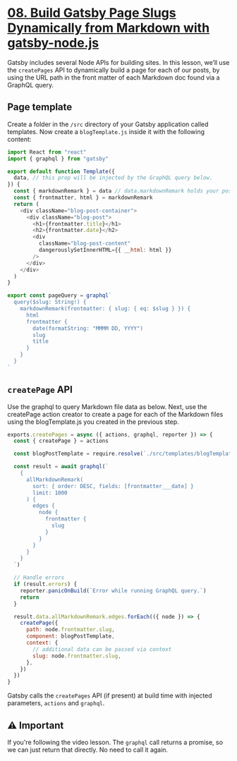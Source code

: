 # [08. Build Gatsby Page Slugs Dynamically from Markdown with gatsby-node.js](https://egghead.io/lessons/gatsby-build-gatsby-page-slugs-dynamically-from-markdown-with-gatsby-node-js)

Gatsby includes several Node APIs for building sites. In this lesson, we’ll use the `createPages` API to dynamically build a page for each of our posts, by using the URL path in the front matter of each Markdown doc found via a GraphQL query.

## Page template

Create a folder in the `/src` directory of your Gatsby application called templates. Now create a `blogTemplate.js` inside it with the following content:

```js
import React from "react"
import { graphql } from "gatsby"

export default function Template({
  data, // this prop will be injected by the GraphQL query below.
}) {
  const { markdownRemark } = data // data.markdownRemark holds your post data
  const { frontmatter, html } = markdownRemark
  return (
    <div className="blog-post-container">
      <div className="blog-post">
        <h1>{frontmatter.title}</h1>
        <h2>{frontmatter.date}</h2>
        <div
          className="blog-post-content"
          dangerouslySetInnerHTML={{ __html: html }}
        />
      </div>
    </div>
  )
}

export const pageQuery = graphql`
  query($slug: String!) {
    markdownRemark(frontmatter: { slug: { eq: $slug } }) {
      html
      frontmatter {
        date(formatString: "MMMM DD, YYYY")
        slug
        title
      }
    }
  }
`
```

## `createPage` API

Use the graphql to query Markdown file data as below. Next, use the createPage action creator to create a page for each of the Markdown files using the blogTemplate.js you created in the previous step.

```js
exports.createPages = async ({ actions, graphql, reporter }) => {
  const { createPage } = actions

  const blogPostTemplate = require.resolve(`./src/templates/blogTemplate.js`)

  const result = await graphql(`
    {
      allMarkdownRemark(
        sort: { order: DESC, fields: [frontmatter___date] }
        limit: 1000
      ) {
        edges {
          node {
            frontmatter {
              slug
            }
          }
        }
      }
    }
  `)

  // Handle errors
  if (result.errors) {
    reporter.panicOnBuild(`Error while running GraphQL query.`)
    return
  }

  result.data.allMarkdownRemark.edges.forEach(({ node }) => {
    createPage({
      path: node.frontmatter.slug,
      component: blogPostTemplate,
      context: {
        // additional data can be passed via context
        slug: node.frontmatter.slug,
      },
    })
  })
}
```

Gatsby calls the `createPages` API (if present) at build time with injected parameters, `actions` and `graphql`.

## ⚠️ Important

If you're following the video lesson. The `graphql` call returns a promise, so we can just return that directly. No need to call it again. 

